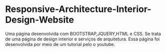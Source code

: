# Responsive-Architecture-Interior-Design-Website

Uma página desenvolvida com BOOTSTRAP,JQUERY,HTML e CSS. Se trata de uma página de design interior e serviços de arquitetura. Essa página foi desenvolvida por meio de um tutorial pelo o youtube.

